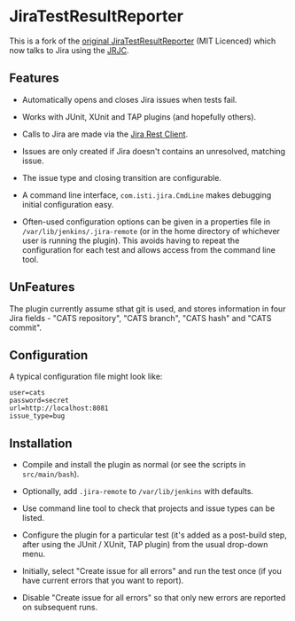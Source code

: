 JiraTestResultReporter
======================

This is a fork of the [original
JiraTestResultReporter](https://github.com/maplesteve/JiraTestResultReporter)
(MIT Licenced) which now talks to Jira using the
[JRJC](https://ecosystem.atlassian.net/wiki/display/JRJC/Home).

## Features

* Automatically opens and closes Jira issues when tests fail.

* Works with JUnit, XUnit and TAP plugins (and hopefully others).

* Calls to Jira are made via the [Jira Rest
  Client](https://ecosystem.atlassian.net/wiki/display/JRJC/Home).

* Issues are only created if Jira doesn't contains an unresolved,
  matching issue.

* The issue type and closing transition are configurable.

* A command line interface, `com.isti.jira.CmdLine` makes
  debugging initial configuration easy.

* Often-used configuration options can be given in a properties file
  in `/var/lib/jenkins/.jira-remote` (or in the home directory of
  whichever user is running the plugin).  This avoids having to repeat
  the configuration for each test and allows access from the command
  line tool.

## UnFeatures

The plugin currently assume sthat git is used, and stores information in
four Jira fields - "CATS repository", "CATS branch", "CATS hash" and
"CATS commit".

## Configuration

  A typical configuration file might look like:

```
user=cats
password=secret
url=http://localhost:8081
issue_type=bug
```

## Installation

* Compile and install the plugin as normal (or see the scripts in
  `src/main/bash`).

* Optionally, add `.jira-remote` to `/var/lib/jenkins` with defaults.

* Use command line tool to check that projects and issue types can be
  listed.

* Configure the plugin for a particular test (it's added as a
  post-build step, after using the JUnit / XUnit, TAP plugin) from 
  the usual drop-down menu.

* Initially, select "Create issue for all errors" and run the test
  once (if you have current errors that you want to report).

* Disable "Create issue for all errors" so that only new errors are
  reported on subsequent runs.
